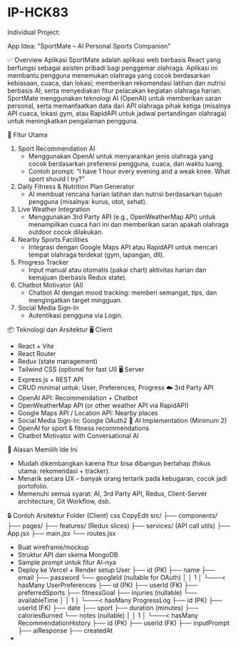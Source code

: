 # IP-HCK83

Individual Project:

App Idea: "SportMate – AI Personal Sports Companion"

✅ Overview Aplikasi
SportMate adalah aplikasi web berbasis React yang berfungsi sebagai asisten pribadi bagi penggemar olahraga. Aplikasi ini membantu pengguna menemukan olahraga yang cocok berdasarkan kebiasaan, cuaca, dan lokasi; memberikan rekomendasi latihan dan nutrisi berbasis AI; serta menyediakan fitur pelacakan kegiatan olahraga harian.
SportMate menggunakan teknologi AI (OpenAI) untuk memberikan saran personal, serta memanfaatkan data dari API olahraga pihak ketiga (misalnya API cuaca, lokasi gym, atau RapidAPI untuk jadwal pertandingan olahraga) untuk meningkatkan pengalaman pengguna.

🧩 Fitur Utama

1. Sport Recommendation AI
   - Menggunakan OpenAI untuk menyarankan jenis olahraga yang cocok berdasarkan preferensi pengguna, cuaca, dan waktu luang.
   - Contoh prompt: “I have 1 hour every evening and a weak knee. What sport should I try?”
2. Daily Fitness & Nutrition Plan Generator
   - AI membuat rencana harian latihan dan nutrisi berdasarkan tujuan pengguna (misalnya: kurus, otot, sehat).
3. Live Weather Integration
   - Menggunakan 3rd Party API (e.g., OpenWeatherMap API) untuk menampilkan cuaca hari ini dan memberikan saran apakah olahraga outdoor cocok dilakukan.
4. Nearby Sports Facilities
   - Integrasi dengan Google Maps API atau RapidAPI untuk mencari tempat olahraga terdekat (gym, lapangan, dll).
5. Progress Tracker
   - Input manual atau otomatis (pakai chart) aktivitas harian dan kemajuan (berbasis Redux state).
6. Chatbot Motivator (AI)
   - Chatbot AI dengan mood tracking: memberi semangat, tips, dan mengingatkan target mingguan.
7. Social Media Sign-In
   - Autentikasi pengguna via Login.

📦 Teknologi dan Arsitektur
🖥️ Client

- React + Vite
- React Router
- Redux (state management)
- Tailwind CSS (optional for fast UI)
  🖥️ Server
- Express.js + REST API
- CRUD minimal untuk: User, Preferences, Progress
  ☁️ 3rd Party API
- OpenAI API: Recommendation + Chatbot
- OpenWeatherMap API (or other weather API via RapidAPI)
- Google Maps API / Location API: Nearby places
- Social Media Sign-In: Google OAuth2
  🧠 AI Implementation (Minimum 2)
- OpenAI for sport & fitness recommendations
- Chatbot Motivator with Conversational AI

🚀 Alasan Memilih Ide Ini

- Mudah dikembangkan karena fitur bisa dibangun bertahap (fokus utama: rekomendasi + tracker).
- Menarik secara UX – banyak orang tertarik pada kebugaran, cocok jadi portofolio.
- Memenuhi semua syarat: AI, 3rd Party API, Redux, Client-Server architecture, Git Workflow, dsb.

🔒 Contoh Arsitektur Folder (Client)
css
CopyEdit
src/
├── components/
├── pages/
├── features/ (Redux slices)
├── services/ (API call utils)
├── App.jsx
├── main.jsx
└── routes.jsx

- Buat wireframe/mockup
- Struktur API dan skema MongoDB
- Sample prompt untuk fitur AI-nya
- Deploy ke Vercel + Render setup User ├── id (PK) ├── name ├── email ├── password └── googleId (nullable for OAuth) │ │ 1 │ └───< hasMany UserPreferences ├── id (PK) ├── userId (FK) ├── preferredSports ├── fitnessGoal ├── injuries (nullable) └── availableTime │ │ 1 │ └───< hasMany ProgressLog ├── id (PK) ├── userId (FK) ├── date ├── sport ├── duration (minutes) ├── caloriesBurned └── notes (nullable) │ │ 1 │ └───< hasMany RecommendationHistory ├── id (PK) ├── userId (FK) ├── inputPrompt ├── aiResponse ├── createdAt
-
